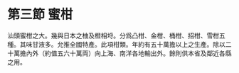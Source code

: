 # 第三節    蜜柑

汕頭蜜柑之大。幾與日本之柚及橙相埒。分爲凸柑、金柑、桶柑、招柑、雪柑五種。其味甘液多。允推全國特產。此項柑類。年約有五十萬擔以上之生產。除以二十萬擔內外（約值五六十萬両）向上海、南洋各地輸出外。餘則供本省及鄰近各縣之用。
